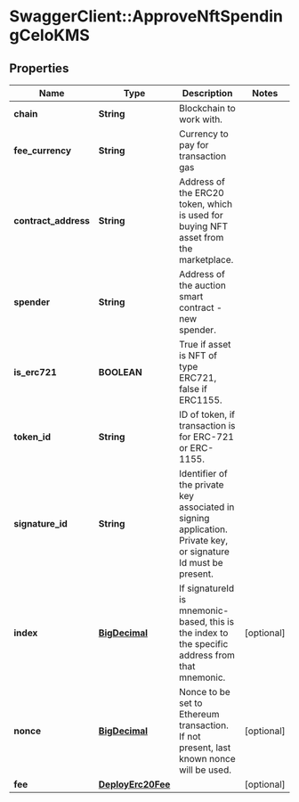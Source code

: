 # SwaggerClient::ApproveNftSpendingCeloKMS

## Properties
Name | Type | Description | Notes
------------ | ------------- | ------------- | -------------
**chain** | **String** | Blockchain to work with. | 
**fee_currency** | **String** | Currency to pay for transaction gas | 
**contract_address** | **String** | Address of the ERC20 token, which is used for buying NFT asset from the marketplace. | 
**spender** | **String** | Address of the auction smart contract - new spender. | 
**is_erc721** | **BOOLEAN** | True if asset is NFT of type ERC721, false if ERC1155. | 
**token_id** | **String** | ID of token, if transaction is for ERC-721 or ERC-1155. | 
**signature_id** | **String** | Identifier of the private key associated in signing application. Private key, or signature Id must be present. | 
**index** | [**BigDecimal**](BigDecimal.md) | If signatureId is mnemonic-based, this is the index to the specific address from that mnemonic. | [optional] 
**nonce** | [**BigDecimal**](BigDecimal.md) | Nonce to be set to Ethereum transaction. If not present, last known nonce will be used. | [optional] 
**fee** | [**DeployErc20Fee**](DeployErc20Fee.md) |  | [optional] 

